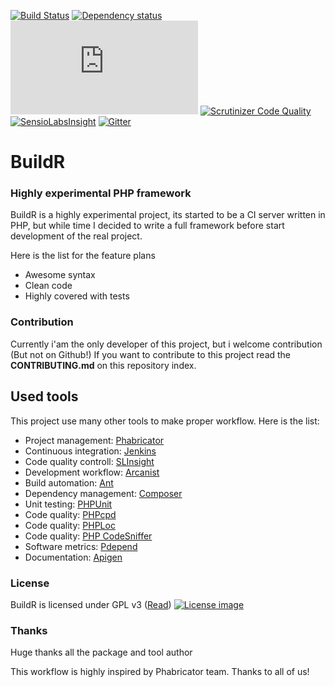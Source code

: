 [![Build Status](http://ci.zolli.hu/buildStatus/icon?job=BuildR)](http://ci.zolli.hu/job/BuildR/) [![Dependency status](https://www.versioneye.com/user/projects/555a272f634daa30fb000002/badge.svg?style=flat)]() [![Code Coverage](http://status.buildr-framework.io/buildstatus/status.php)](http://ci.zolli.hu/job/BuildR) [![Scrutinizer Code Quality](https://scrutinizer-ci.com/g/Zolli/BuildR/badges/quality-score.png?b=master)](https://scrutinizer-ci.com/g/Zolli/BuildR/?branch=master) [![SensioLabsInsight](https://insight.sensiolabs.com/projects/ceb36416-12c1-4da8-9567-e460a751bc0c/mini.png)](https://insight.sensiolabs.com/projects/ceb36416-12c1-4da8-9567-e460a751bc0c) [![Gitter](https://badges.gitter.im/Join%20Chat.svg)](https://gitter.im/Zolli/BuildR?utm_source=badge&utm_medium=badge&utm_campaign=pr-badge)

# BuildR
### Highly experimental PHP framework

BuildR is a highly experimental project, its started to be a CI server written in PHP, but while time I decided to write a full framework before start development of the real project.

Here is the list for the feature plans
 
 * Awesome syntax
 * Clean code
 * Highly covered with tests

### Contribution

Currently i'am the only developer of this project, but i welcome contribution (But not on Github!)
If you want to contribute to this project read the **CONTRIBUTING.md** on this repository index.

## Used tools

This project use many other tools to make proper workflow. Here is the list:

 * Project management: [Phabricator](http://phabricator.org/)
 * Continuous integration: [Jenkins](http://jenkins-ci.org/)
 * Code quality controll: [SLInsight](https://insight.sensiolabs.com/)
 * Development workflow: [Arcanist](http://phabricator.org/)
 * Build automation: [Ant](http://ant.apache.org/)
 * Dependency management: [Composer](https://getcomposer.org/)
 * Unit testing: [PHPUnit](https://phpunit.de/)
 * Code quality: [PHPcpd](https://github.com/sebastianbergmann/phpcpd)
 * Code quality: [PHPLoc](https://github.com/sebastianbergmann/phploc)
 * Code quality: [PHP CodeSniffer](https://www.squizlabs.com/php-codesniffer)
 * Software metrics: [Pdepend](http://pdepend.org/)
 * Documentation: [Apigen](http://www.apigen.org/)

### License

BuildR is licensed under GPL v3 ([Read](https://raw.githubusercontent.com/Zolli/BuildR/master/LICENSE.md))
[![License image](http://gplv3.fsf.org/gplv3-88x31.png)]()

### Thanks

Huge thanks all the package and tool author

This workflow is highly inspired by Phabricator team. Thanks to all of us!
